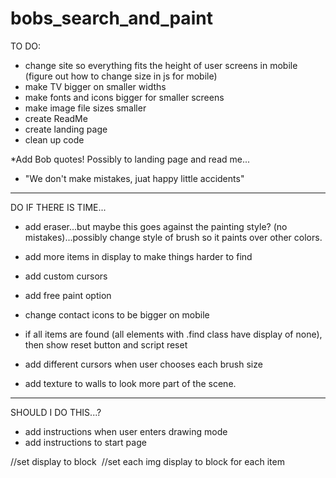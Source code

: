 # bobs_search_and_paint

TO DO:
- change site so everything fits the height of user screens in mobile (figure out how to change size in js for mobile)
- make TV bigger on smaller widths
- make fonts and icons bigger for smaller screens
- make image file sizes smaller
- create ReadMe
- create landing page
- clean up code

*Add Bob quotes! Possibly to landing page and read me...
- "We don't make mistakes, juat happy little accidents"


----

DO IF THERE IS TIME...
- add eraser...but maybe this goes against the painting style? (no mistakes)...possibly change style of brush so it paints over other colors.
- add more items in display to make things harder to find
- add custom cursors
- add free paint option
- change contact icons to be bigger on mobile
- if all items are found (all elements with .find class have display of none), then show reset button and script reset
- add different cursors when user chooses each brush size

- add texture to walls to look more part of the scene.

----

SHOULD I DO THIS...?
- add instructions when user enters drawing mode
- add instructions to start page

<div class="canvas-background"> //set display to block
  <img class="cloud-background"> //set each img display to block for each item
  <img class="squirrel-background">
  <img class="plant-background">
  <img class="tree-background">
</div>